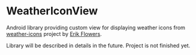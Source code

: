 WeatherIconView
===============================

Android library providing custom view for displaying weather icons from [weather-icons](https://github.com/erikflowers/weather-icons/) project by [Erik Flowers](https://github.com/erikflowers).

Library will be described in details in the future. Project is not finished yet.
